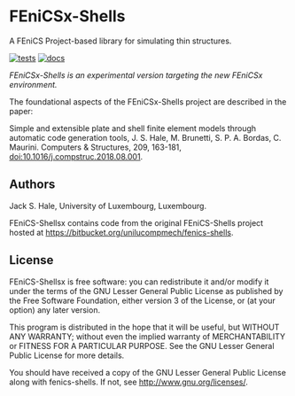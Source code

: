 # FEniCSx-Shells

A FEniCS Project-based library for simulating thin structures.

[![tests](https://github.com/FEniCS-Shells/fenicsx-shells/actions/workflows/tests.yml/badge.svg?branch=main)](https://github.com/FEniCS-Shells/fenicsx-shells/actions/workflows/tests.yml)
[![docs](https://img.shields.io/badge/docs-ready-success)](https://fenics-shells.github.io/fenicsx-shells)

*FEniCSx-Shells is an experimental version targeting the new FEniCSx environment.*

The foundational aspects of the FEniCSx-Shells project are described in the paper:

Simple and extensible plate and shell finite element models through automatic
code generation tools, J. S. Hale, M. Brunetti, S. P. A. Bordas, C. Maurini.
Computers & Structures, 209, 163-181, [doi:10.1016/j.compstruc.2018.08.001](https://doi.org/10.1016/j.compstruc.2018.08.001).

## Authors

Jack S. Hale, University of Luxembourg, Luxembourg.

FEniCS-Shellsx contains code from the original FEniCS-Shells project
hosted at https://bitbucket.org/unilucompmech/fenics-shells.

## License

FEniCS-Shellsx is free software: you can redistribute it and/or
modify it under the terms of the GNU Lesser General Public License as published
by the Free Software Foundation, either version 3 of the License, or (at your
option) any later version.

This program is distributed in the hope that it will be useful, but WITHOUT ANY
WARRANTY; without even the implied warranty of MERCHANTABILITY or FITNESS FOR A
PARTICULAR PURPOSE.  See the GNU Lesser General Public License for more
details.

You should have received a copy of the GNU Lesser General Public License along
with fenics-shells.  If not, see http://www.gnu.org/licenses/.
